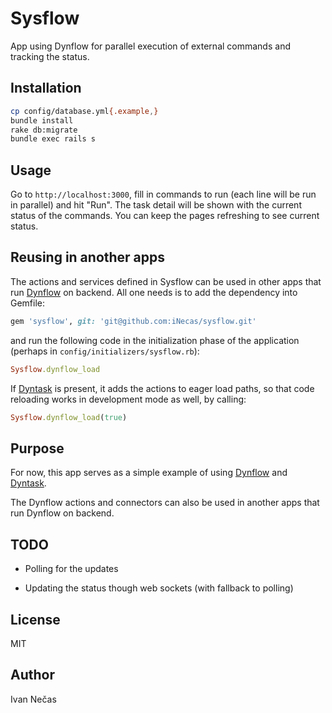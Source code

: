 Sysflow
=======

App using Dynflow for parallel execution of external commands and tracking
the status.

Installation
------------

```bash
cp config/database.yml{.example,}
bundle install
rake db:migrate
bundle exec rails s
```

Usage
-----

Go to `http://localhost:3000`, fill in commands to run (each line will be run
in parallel) and hit "Run". The task detail will be shown with the
current status of the commands. You can keep the pages refreshing to
see current status.

Reusing in another apps
-----------------------

The actions and services defined in Sysflow can be used in other apps
that run [Dynflow](https://www.github.com/iNecas/dynflow) on backend.
All one needs is to add the dependency into Gemfile:

```ruby
gem 'sysflow', git: 'git@github.com:iNecas/sysflow.git'
```

and run the following code in the initialization phase of the application
(perhaps in `config/initializers/sysflow.rb`):

```ruby
Sysflow.dynflow_load
```

If [Dyntask](https://www.github.com/iNecas/dyntask) is present, it
adds the actions to eager load paths, so that code reloading works
in development mode as well, by calling:

```ruby
Sysflow.dynflow_load(true)
```

Purpose
-------

For now, this app serves as a simple example of using
[Dynflow](https://www.github.com/iNecas/dynflow) and
[Dyntask](https://www.github.com/iNecas/dyntask).

The Dynflow actions and connectors can also be used in another
apps that run Dynflow on backend.

TODO
----

 * Polling for the updates

 * Updating the status though web sockets (with fallback to polling)


License
-------

MIT

Author
------

Ivan Nečas
